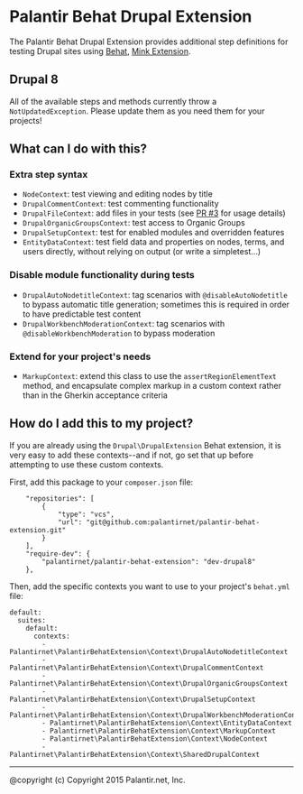 # Palantir Behat Drupal Extension

The Palantir Behat Drupal Extension provides additional step definitions for testing Drupal sites using [Behat](http://behat.org),
[Mink Extension](https://github.com/Behat/MinkExtension).

## Drupal 8

All of the available steps and methods currently throw a `NotUpdatedException`. Please update them as you need them for your projects!

## What can I do with this?

### Extra step syntax

* `NodeContext`: test viewing and editing nodes by title
* `DrupalCommentContext`: test commenting functionality
* `DrupalFileContext`: add files in your tests (see [PR #3](https://github.com/palantirnet/palantir-behat-extension/pull/3) for usage details)
* `DrupalOrganicGroupsContext`: test access to Organic Groups
* `DrupalSetupContext`: test for enabled modules and overridden features
* `EntityDataContext`: test field data and properties on nodes, terms, and users directly, without relying on output (or write a simpletest...)

### Disable module functionality during tests

* `DrupalAutoNodetitleContext`: tag scenarios with `@disableAutoNodetitle` to bypass automatic title generation; sometimes this is required in order to have predictable test content
* `DrupalWorkbenchModerationContext`: tag scenarios with `@disableWorkbenchModeration` to bypass moderation

### Extend for your project's needs

* `MarkupContext`: extend this class to use the `assertRegionElementText` method, and encapsulate complex markup in a custom context rather than in the Gherkin acceptance criteria

## How do I add this to my project?

If you are already using the `Drupal\DrupalExtension` Behat extension, it is very easy to add these contexts--and if not, go set that up before attempting to use these custom contexts.

First, add this package to your `composer.json` file:

```
    "repositories": [
        {
            "type": "vcs",
            "url": "git@github.com:palantirnet/palantir-behat-extension.git"
        }
    ],
    "require-dev": {
        "palantirnet/palantir-behat-extension": "dev-drupal8"
    },
```

Then, add the specific contexts you want to use to your project's `behat.yml` file:

```
default:
  suites:
    default:
      contexts:
        - Palantirnet\PalantirBehatExtension\Context\DrupalAutoNodetitleContext
        - Palantirnet\PalantirBehatExtension\Context\DrupalCommentContext
        - Palantirnet\PalantirBehatExtension\Context\DrupalOrganicGroupsContext
        - Palantirnet\PalantirBehatExtension\Context\DrupalSetupContext
        - Palantirnet\PalantirBehatExtension\Context\DrupalWorkbenchModerationContext
        - Palantirnet\PalantirBehatExtension\Context\EntityDataContext
        - Palantirnet\PalantirBehatExtension\Context\MarkupContext
        - Palantirnet\PalantirBehatExtension\Context\NodeContext
        - Palantirnet\PalantirBehatExtension\Context\SharedDrupalContext
```

----
@copyright (c) Copyright 2015 Palantir.net, Inc.
